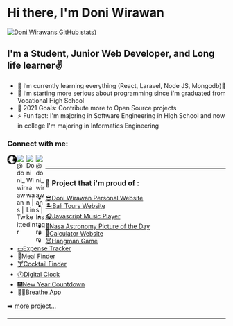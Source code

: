 # Hi there, I'm Doni Wirawan
[![Doni Wirawans GitHub stats](https://github-readme-stats.vercel.app/api?username=doniwirawan&show_icons=true&theme=gruvbox))](https://github.com/anuraghazra/github-readme-stats)



## I'm a Student, Junior Web Developer, and Long life learner✌


- 🌱 I’m currently learning everything (React, Laravel, Node JS, Mongodb)🤣
- 🏁 I’m starting more serious about programming since i'm graduated from Vocational High School
- 🥅 2021 Goals: Contribute more to Open Source projects
- ⚡ Fun fact: I'm majoring in Software Engineering in High School and now in college I'm majoring in Informatics Engineering 



### Connect with me:

[<img align="left" alt="doniwirawan.herokuapp.com" width="22px" src="https://raw.githubusercontent.com/iconic/open-iconic/master/svg/globe.svg" />][website]
[<img align="left" alt="@doni_wirawans | Twitter" width="22px" src="https://cdn.jsdelivr.net/npm/simple-icons@v3/icons/twitter.svg" />][twitter]
[<img align="left" alt="Doni Wirawan | LinkedIn" width="22px" src="https://cdn.jsdelivr.net/npm/simple-icons@v3/icons/linkedin.svg" />][linkedin]
[<img align="left" alt="@doni_wirawans | Instagram" width="22px" src="https://cdn.jsdelivr.net/npm/simple-icons@v3/icons/instagram.svg" />][instagram]

<br />


---


### 📕 Project that i'm proud of :

<!-- BLOG-POST-LIST:START -->
- [😎Doni Wirawan Personal Website](https://www.doniwirawan.studio/)
- [🏝Bali Tours Website](https://doni-bali-tours.netlify.app/)
- [🎧Javascript Music Player](https://doni-js-music.netlify.app/)
- [🚀Nasa Astronomy Picture of the Day](https://doni-nasa-api.netlify.app/)
- [🧠Calculator Website](https://doni-calculator.netlify.app/)
- [😈Hangman Game](https://doni-hangman-game.netlify.app)
- [💵Expense Tracker](https://doni-expense-tracker.netlify.app/)
- [🍴Meal Finder](https://doni-meal-finder.netlify.app/)
- [🍸Cocktail Finder](https://doni-cocktail-finder.netlify.app/)
- [🕓Digital Clock](https://doni-webclock.netlify.app/)
- [🎆New Year Countdown](https://doni-newyearcountdown.netlify.app/)
- [🧘‍♀️Breathe App](https://doni-relaxer-app.netlify.app/)
<!-- BLOG-POST-LIST:END -->

➡️ [more project...](https://github.com/doniwirawan?tab=repositories)

---

[website]: https://www.doniwirawan.studio
[twitter]: https://twitter.com/doni_wirawans
[instagram]: https://instagram.com/doni_wirawans
[linkedin]: https://www.linkedin.com/in/doni-wirawan-7a0189178
